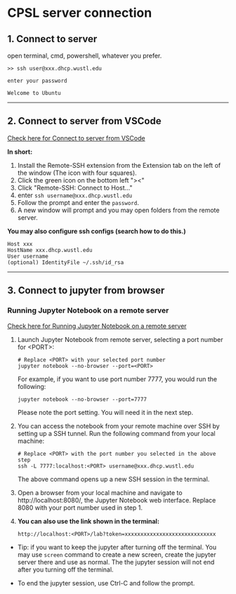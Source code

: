 # CPSL server connection
## 1. Connect to server
open terminal, cmd, powershell, whatever you prefer.
```
>> ssh user@xxx.dhcp.wustl.edu

enter your password

Welcome to Ubuntu
```

--------------------------------------

## 2. Connect to server from VSCode
[Check here for Connect to server from VSCode](https://code.visualstudio.com/docs/remote/ssh)

**In short:**
1. Install the Remote-SSH extension from the Extension tab on the left of the window (The icon with four squares).
2. Click the green icon on the bottom left "><"
3. Click "Remote-SSH: Connect to Host..."
4. enter `ssh username@xxx.dhcp.wustl.edu`
5. Follow the prompt and enter the `password`.
6. A new window will prompt and you may open folders from the remote server.

**You may also configure ssh configs (search how to do this.)**
```
Host xxx
HostName xxx.dhcp.wustl.edu
User username
(optional) IdentityFile ~/.ssh/id_rsa
```

--------------------------------------

## 3. Connect to jupyter from browser
### Running Jupyter Notebook on a remote server
[Check here for Running Jupyter Notebook on a remote server](https://docs.anaconda.com/anaconda/user-guide/tasks/remote-jupyter-notebook/)

1. Launch Jupyter Notebook from remote server, selecting a port number for \<PORT>:
    ```
    # Replace <PORT> with your selected port number
    jupyter notebook --no-browser --port=<PORT>
    ```
    For example, if you want to use port number 7777, you would run the following:

    `jupyter notebook --no-browser --port=7777`

    Please note the port setting. You will need it in the next step.

2. You can access the notebook from your remote machine over SSH by setting up a SSH tunnel. Run the following command from your local machine:
    ```
    # Replace <PORT> with the port number you selected in the above step
    ssh -L 7777:localhost:<PORT> username@xxx.dhcp.wustl.edu
    ```
    The above command opens up a new SSH session in the terminal.

3. Open a browser from your local machine and navigate to http://localhost:8080/, the Jupyter Notebook web interface. Replace 8080 with your port number used in step 1.

4. **You can also use the link shown in the terminal:**
    ```
    http://localhost:<PORT>/lab?token=xxxxxxxxxxxxxxxxxxxxxxxxxxxxx
    ```

* Tip: if you want to keep the jupyter after turning off the terminal. You may use `screen` command to create a new screen, create the jupyter server there and use as normal. The the jupyter session will not end after you turning off the terminal.

* To end the jupyter session, use Ctrl-C and follow the prompt.